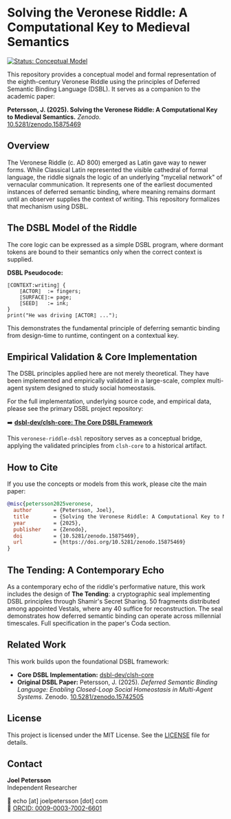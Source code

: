 # Solving the Veronese Riddle: A Computational Key to Medieval Semantics

[![Status: Conceptual Model](https://img.shields.io/badge/status-conceptual_model-blue.svg)](https://github.com/dsbl-dev/veronese-riddle-dsbl)

This repository provides a conceptual model and formal representation of the eighth-century Veronese Riddle using the principles of Deferred Semantic Binding Language (DSBL). It serves as a companion to the academic paper:

**Petersson, J. (2025). Solving the Veronese Riddle: A Computational Key to Medieval Semantics.** *Zenodo.*  
[10.5281/zenodo.15875469](https://doi.org/10.5281/zenodo.15875469)

## Overview

The Veronese Riddle (c. AD 800) emerged as Latin gave way to newer forms. While Classical Latin represented the visible cathedral of formal language, the riddle signals the logic of an underlying "mycelial network" of vernacular communication. It represents one of the earliest documented instances of deferred semantic binding, where meaning remains dormant until an observer supplies the context of writing. This repository formalizes that mechanism using DSBL.

## The DSBL Model of the Riddle

The core logic can be expressed as a simple DSBL program, where dormant tokens are bound to their semantics only when the correct context is supplied.

**DSBL Pseudocode:**

```
⟦CONTEXT:writing⟧ {
    ⟦ACTOR⟧  := fingers;
    ⟦SURFACE⟧:= page;
    ⟦SEED⟧   := ink;
}
print("He was driving ⟦ACTOR⟧ ...");
```

This demonstrates the fundamental principle of deferring semantic binding from design-time to runtime, contingent on a contextual key.

## Empirical Validation & Core Implementation

The DSBL principles applied here are not merely theoretical. They have been implemented and empirically validated in a large-scale, complex multi-agent system designed to study social homeostasis.

For the full implementation, underlying source code, and empirical data, please see the primary DSBL project repository:

➡️ **[dsbl-dev/clsh-core: The Core DSBL Framework](https://github.com/dsbl-dev/clsh-core)**

This `veronese-riddle-dsbl` repository serves as a conceptual bridge, applying the validated principles from `clsh-core` to a historical artifact.

## How to Cite

If you use the concepts or models from this work, please cite the main paper:

```bibtex
@misc{petersson2025veronese,
  author       = {Petersson, Joel},
  title        = {Solving the Veronese Riddle: A Computational Key to Medieval Semantics},
  year         = {2025},
  publisher    = {Zenodo},
  doi          = {10.5281/zenodo.15875469},
  url          = {https://doi.org/10.5281/zenodo.15875469}
}
```

## The Tending: A Contemporary Echo

As a contemporary echo of the riddle's performative nature, this work includes the design of **The Tending**: a cryptographic seal implementing DSBL principles through Shamir's Secret Sharing. 50 fragments distributed among appointed Vestals, where any 40 suffice for reconstruction. The seal demonstrates how deferred semantic binding can operate across millennial timescales. Full specification in the paper's Coda section.

## Related Work

This work builds upon the foundational DSBL framework:

- **Core DSBL Implementation:** [dsbl-dev/clsh-core](https://github.com/dsbl-dev/clsh-core)
- **Original DSBL Paper:** Petersson, J. (2025). *Deferred Semantic Binding Language: Enabling Closed-Loop Social Homeostasis in Multi-Agent Systems.* Zenodo. [10.5281/zenodo.15742505](https://doi.org/10.5281/zenodo.15742505)

## License

This project is licensed under the MIT License. See the [LICENSE](LICENSE) file for details.

## Contact

**Joel Petersson**  
Independent Researcher

📧 echo [at] joelpetersson [dot] com  
🔗 [ORCID: 0009-0003-7002-6601](https://orcid.org/0009-0003-7002-6601)